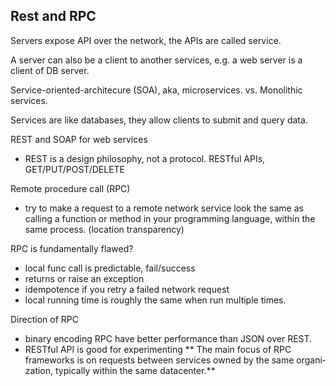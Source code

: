 ## Rest and RPC
Servers expose API over the network, the APIs are called service.

A server can also be a client to another services, e.g. a web server is a client of DB server.

Service-oriented-architecure (SOA), aka, microservices. vs. Monolithic services.

Services are like databases, they allow clients to submit and query data.

REST and SOAP for web services
- REST is a design philosophy, not a protocol. RESTful APIs, GET/PUT/POST/DELETE

Remote procedure call (RPC)
- try to make a request to a remote network service look the same as calling a function or method in your programming language, within the same process. (location transparency)

RPC is fundamentally flawed?
- local func call is predictable, fail/success
- returns or raise an exception
- idempotence if you retry a failed network request
- local running time is roughly the same when run multiple times.

Direction of RPC
- binary encoding RPC have better performance than JSON over REST.
- RESTful API is good for experimenting
** The main focus of RPC frameworks is on requests between services owned by the same organi‐ zation, typically within the same datacenter.**
